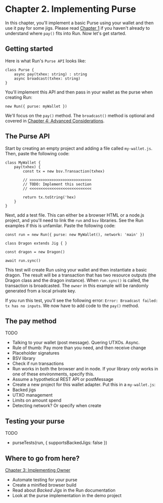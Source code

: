 # Chapter 2. Implementing Purse

In this chapter, you'll implement a basic Purse using your wallet and then use it pay for some jigs. Please read [Chapter 1](01-background.md) if you haven't already to understand where `pay()` fits into Run. Now let's get started.

## Getting started

Here is what Run's `Purse API` looks like:

```
class Purse {
	async pay(txhex: string) : string
	async broadcast(txhex: string)
}
```

You'll implement this API and then pass in your wallet as the purse when creating Run:

    new Run({ purse: myWallet })

We'll focus on the `pay()` method. The `broadcast()` method is optional and covered in [Chapter 4: Advanced Considerations](04-advanced.md).

## The Purse API

Start by creating an empty project and adding a file called `my-wallet.js`. Then, paste the following code:

```
class MyWallet {
    pay(txhex) {
        const tx = new bsv.Transaction(txhex)

        // >>>>>>>>>>>>>>>>>>>>>>>>>>>>
        // TODO: Implement this section
        // <<<<<<<<<<<<<<<<<<<<<<<<<<<<

        return tx.toString('hex)
    }
}
```

Next, add a test file. This can either be a browser HTML or a node.js project, and you'll need to link the `run` and `bsv` libraries. See the Run examples if this is unfamilar. Paste the following code:

```
const run = new Run({ purse: new MyWallet(), network: 'main' })

class Dragon extends Jig { }

const dragon = new Dragon()

await run.sync()
```

This test will create Run using your wallet and then instantiate a basic dragon. The result will be a transaction that has two resource outputs (the Dragon class and the dragon instance). When `run.sync()` is called, the transaction is broadcasted. The `owner` in this example will be randomly generated from a local private key.

If you run this test, you'll see the following error: `Error: Broadcast failed: tx has no inputs`. We now have to add code to the `pay()` method.

## The pay method

TODO

- Talking to your wallet (post message). Quering UTXOs. Async.
- Rule of thumb: Pay more than you need, and then receive change
- Placeholder signatures
- BSV library
- Check if run transactions
- Run works in both the browser and in node. If your library only works in one of these environments, specify this.
- Assume a hypothetical REST API or postMessage
- Create a new project for this wallet adapter. Put this in a `my-wallet.js`:
- Backed jigs
- UTXO management
- Limits on amount spend
- Detecting network? Or specify when create

## Testing your purse

TODO

- purseTests(run, { supportsBackedJigs: false })

## Where to go from here?

[Chapter 3: Implementing Owner](03-owner.md)

- Automate testing for your purse
- Create a minified browser build
- Read about *Backed Jigs* in the Run documentation
- Look at the purse implementation in the demo project
